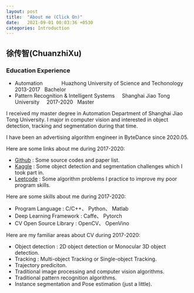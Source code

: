 ```yaml
---
layout: post
title:  "About me (Click On)"
date:   2021-09-01 00:03:36 +0530
categories: Introduction
---
```

## 徐传智(ChuanzhiXu)

### Education Experience
* Automation &nbsp; &nbsp; &nbsp; &nbsp; &nbsp; &nbsp; Huazhong University of Science and Techonology &nbsp; &nbsp; 2013-2017 &nbsp; Bachelor 
* Pattern Recognition & Intelligent Systems &nbsp; &nbsp; Shanghai Jiao Tong University &nbsp; &nbsp; 2017-2020 &nbsp; Master

I received my master degree in Automation Department of Shanghai Jiao Tong University. I major in computer vision and interested in object detection, tracking and segmentation during that time.  

I have been an advertising algorithm engineer in ByteDance since 2020.05.

Here are some links about me during 2017-2020:

* [Github](https://github.com/SpyderXu) : Some source codes and paper list.
* [Kaggle](https://www.kaggle.com/chuanzhixu) : Some object detection and segmentation challenges which I took part in.
* [Leetcode](https://leetcode-cn.com/u/spyderxu/) : Some algorithm problems I practice to improve my poor program skills.

Here are some skills about me during 2017-2020:

* Program Language : C/C++、 Python、 Matlab
* Deep Learning Framework : Caffe、 Pytorch
* CV Open Source Library : OpenCV、 OpenVino

Here are my familiar areas about CV during 2017-2020:

* Object detection : 2D object detection or Monocular 3D object detection.
* Tracking : Multi-object Tracking or Single-object Tracking.
* Trajectory prediciton.
* Traditional image processing and computer vision algorithms.
* Traditional pattern recognition algorithms.
* Instance segmentation and Pose estimation (just a little).



